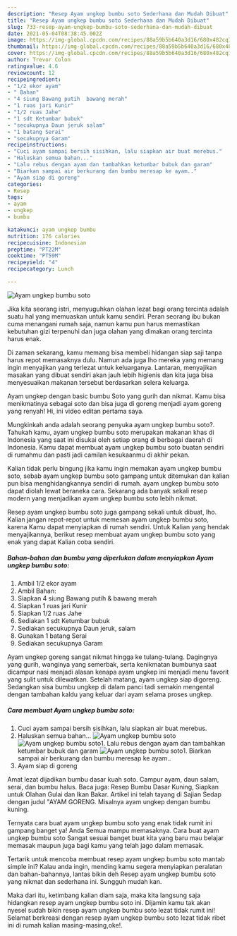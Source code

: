 ```yaml
---
description: "Resep Ayam ungkep bumbu soto Sederhana dan Mudah Dibuat"
title: "Resep Ayam ungkep bumbu soto Sederhana dan Mudah Dibuat"
slug: 733-resep-ayam-ungkep-bumbu-soto-sederhana-dan-mudah-dibuat
date: 2021-05-04T08:38:45.002Z
image: https://img-global.cpcdn.com/recipes/88a59b5b640a3d16/680x482cq70/ayam-ungkep-bumbu-soto-foto-resep-utama.jpg
thumbnail: https://img-global.cpcdn.com/recipes/88a59b5b640a3d16/680x482cq70/ayam-ungkep-bumbu-soto-foto-resep-utama.jpg
cover: https://img-global.cpcdn.com/recipes/88a59b5b640a3d16/680x482cq70/ayam-ungkep-bumbu-soto-foto-resep-utama.jpg
author: Trevor Colon
ratingvalue: 4.6
reviewcount: 12
recipeingredient:
- "1/2 ekor ayam"
- " Bahan"
- "4 siung Bawang putih  bawang merah"
- "1 ruas jari Kunir"
- "1/2 ruas Jahe"
- "1 sdt Ketumbar bubuk"
- "secukupnya Daun jeruk salam"
- "1 batang Serai"
- "secukupnya Garam"
recipeinstructions:
- "Cuci ayam sampai bersih sisihkan, lalu siapkan air buat merebus."
- "Haluskan semua bahan..."
- "Lalu rebus dengan ayam dan tambahkan ketumbar bubuk dan garam"
- "Biarkan sampai air berkurang dan bumbu meresap ke ayam.."
- "Ayam siap di goreng"
categories:
- Resep
tags:
- ayam
- ungkep
- bumbu

katakunci: ayam ungkep bumbu 
nutrition: 176 calories
recipecuisine: Indonesian
preptime: "PT22M"
cooktime: "PT59M"
recipeyield: "4"
recipecategory: Lunch

---
```



![Ayam ungkep bumbu soto](https://img-global.cpcdn.com/recipes/88a59b5b640a3d16/680x482cq70/ayam-ungkep-bumbu-soto-foto-resep-utama.jpg)

Jika kita seorang istri, menyuguhkan olahan lezat bagi orang tercinta adalah suatu hal yang memuaskan untuk kamu sendiri. Peran seorang ibu bukan cuma menangani rumah saja, namun kamu pun harus memastikan kebutuhan gizi terpenuhi dan juga olahan yang dimakan orang tercinta harus enak.

Di zaman  sekarang, kamu memang bisa membeli hidangan siap saji tanpa harus repot memasaknya dulu. Namun ada juga lho mereka yang memang ingin menyajikan yang terlezat untuk keluarganya. Lantaran, menyajikan masakan yang dibuat sendiri akan jauh lebih higienis dan kita juga bisa menyesuaikan makanan tersebut berdasarkan selera keluarga. 

Ayam ungkep dengan basic bumbu Soto yang gurih dan nikmat. Kamu bisa menikmatinya sebagai soto dan bisa juga di goreng menjadi ayam goreng yang renyah! Hi, ini video editan pertama saya.

Mungkinkah anda adalah seorang penyuka ayam ungkep bumbu soto?. Tahukah kamu, ayam ungkep bumbu soto merupakan makanan khas di Indonesia yang saat ini disukai oleh setiap orang di berbagai daerah di Indonesia. Kamu dapat membuat ayam ungkep bumbu soto buatan sendiri di rumahmu dan pasti jadi camilan kesukaanmu di akhir pekan.

Kalian tidak perlu bingung jika kamu ingin memakan ayam ungkep bumbu soto, sebab ayam ungkep bumbu soto gampang untuk ditemukan dan kalian pun bisa menghidangkannya sendiri di rumah. ayam ungkep bumbu soto dapat diolah lewat beraneka cara. Sekarang ada banyak sekali resep modern yang menjadikan ayam ungkep bumbu soto lebih nikmat.

Resep ayam ungkep bumbu soto juga gampang sekali untuk dibuat, lho. Kalian jangan repot-repot untuk memesan ayam ungkep bumbu soto, karena Kamu dapat menyiapkan di rumah sendiri. Untuk Kalian yang hendak menyajikannya, berikut resep membuat ayam ungkep bumbu soto yang enak yang dapat Kalian coba sendiri.

<!--inarticleads1-->

##### Bahan-bahan dan bumbu yang diperlukan dalam menyiapkan Ayam ungkep bumbu soto:

1. Ambil 1/2 ekor ayam
1. Ambil  Bahan:
1. Siapkan 4 siung Bawang putih &amp; bawang merah
1. Siapkan 1 ruas jari Kunir
1. Siapkan 1/2 ruas Jahe
1. Sediakan 1 sdt Ketumbar bubuk
1. Sediakan secukupnya Daun jeruk, salam
1. Gunakan 1 batang Serai
1. Sediakan secukupnya Garam


Ayam ungkep goreng sangat nikmat hingga ke tulang-tulang. Dagingnya yang gurih, wanginya yang semerbak, serta kenikmatan bumbunya saat dicampur nasi menjadi alasan kenapa ayam ungkep ini menjadi menu favorit yang sulit untuk dilewatkan. Setelah matang, ayam ungkep siap digoreng. Sedangkan sisa bumbu ungkep di dalam panci tadi semakin mengental dengan tambahan kaldu yang keluar dari ayam selama proses ungkep. 

<!--inarticleads2-->

##### Cara membuat Ayam ungkep bumbu soto:

1. Cuci ayam sampai bersih sisihkan, lalu siapkan air buat merebus.
1. Haluskan semua bahan...
<img src="https://img-global.cpcdn.com/steps/11514f030d6711ea/160x128cq70/ayam-ungkep-bumbu-soto-langkah-memasak-2-foto.jpg" alt="Ayam ungkep bumbu soto"><img src="https://img-global.cpcdn.com/steps/2b676dfc801fc368/160x128cq70/ayam-ungkep-bumbu-soto-langkah-memasak-2-foto.jpg" alt="Ayam ungkep bumbu soto">1. Lalu rebus dengan ayam dan tambahkan ketumbar bubuk dan garam
<img src="https://img-global.cpcdn.com/steps/2310014f7296685d/160x128cq70/ayam-ungkep-bumbu-soto-langkah-memasak-3-foto.jpg" alt="Ayam ungkep bumbu soto">1. Biarkan sampai air berkurang dan bumbu meresap ke ayam..
1. Ayam siap di goreng


Amat lezat dijadikan bumbu dasar kuah soto. Campur ayam, daun salam, serai, dan bumbu halus. Baca juga: Resep Bumbu Dasar Kuning, Siapkan untuk Olahan Gulai dan Ikan Bakar. Artikel ini telah tayang di Sajian Sedap dengan judul &#34;AYAM GORENG. Misalnya ayam ungkep dengan bumbu kuning. 

Ternyata cara buat ayam ungkep bumbu soto yang enak tidak rumit ini gampang banget ya! Anda Semua mampu memasaknya. Cara buat ayam ungkep bumbu soto Sangat sesuai banget buat kita yang baru mau belajar memasak maupun juga bagi kamu yang telah jago dalam memasak.

Tertarik untuk mencoba membuat resep ayam ungkep bumbu soto mantab simple ini? Kalau anda ingin, mending kamu segera menyiapkan peralatan dan bahan-bahannya, lantas bikin deh Resep ayam ungkep bumbu soto yang nikmat dan sederhana ini. Sungguh mudah kan. 

Maka dari itu, ketimbang kalian diam saja, maka kita langsung saja hidangkan resep ayam ungkep bumbu soto ini. Dijamin kamu tak akan nyesel sudah bikin resep ayam ungkep bumbu soto lezat tidak rumit ini! Selamat berkreasi dengan resep ayam ungkep bumbu soto lezat tidak ribet ini di rumah kalian masing-masing,oke!.


